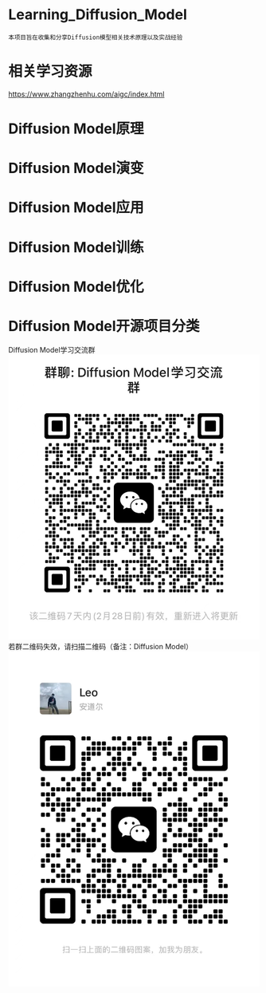 # Learning_Diffusion_Model
    本项目旨在收集和分享Diffusion模型相关技术原理以及实战经验

# 相关学习资源
https://www.zhangzhenhu.com/aigc/index.html

# Diffusion Model原理


# Diffusion Model演变


# Diffusion Model应用


# Diffusion Model训练


# Diffusion Model优化


# Diffusion Model开源项目分类

Diffusion Model学习交流群<br>
        ![](https://github.com/zhendeliu/Learning_Diffusion_Model/blob/main/wechat_group.jpg "Wechat_group")
若群二维码失效，请扫描二维码（备注：Diffusion Model）
        ![](https://github.com/zhendeliu/Learning_Diffusion_Model/blob/main/wechat.jpg "Wechat")

